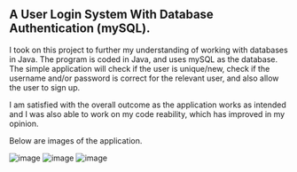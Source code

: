 ## A User Login System With Database Authentication (mySQL).

I took on this project to further my understanding of working with databases in Java. The program is coded in Java, and uses mySQL as the database. The simple application will check if the user is unique/new, check if the username and/or password is correct for the relevant user, and also allow the user to sign up.

I am satisfied with the overall outcome as the application works as intended and I was also able to work on my code reability, which has improved in my opinion. 

Below are images of the application.

![image](https://user-images.githubusercontent.com/91664359/148078877-f19cfae3-836e-42bb-92f3-60d7538b2c5c.png)
![image](https://user-images.githubusercontent.com/91664359/148078944-ac194c5f-3e74-4a1a-81a5-47775478ed9c.png)
![image](https://user-images.githubusercontent.com/91664359/148079019-f484af8f-4028-4471-94e2-c30aefc9d2c8.png)
